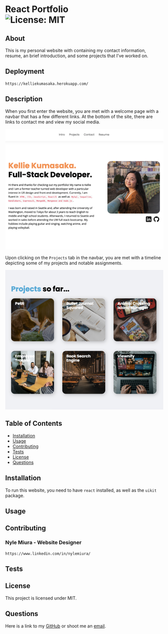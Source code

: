 # React Portfolio<br>![License: MIT](https://img.shields.io/badge/License-MIT-yellow.svg)
## About
This is my personal website with containing my contact information, resume, an brief introduction, and some projects that I've worked on.

## Deployment

    https://kelliekumasaka.herokuapp.com/

## Description
When you first enter the website, you are met with a welcome page with a navbar that has a few different links. At the bottom of the site, there are links to contact me and view my social media.

![welcome page of website](./src/images/about.png)

Upon clicking on the `Projects` tab in the navbar, you are met with a timeline depicting some of my projects and notable assignments.

![timeline of works](./src/images/projects.png)

## Table of Contents
* [Installation](#installation)
* [Usage](#usage)
* [Contributing](#contributing)
* [Tests](#tests)
* [License](#license)
* [Questions](#questions)

## Installation
To run this website, you need to have `react` installed, as well as the `uikit` package.

## Usage


## Contributing
### Nyle Miura - Website Designer
    https://www.linkedin.com/in/nylemiura/

## Tests


## License
This project is licensed under MIT.

## Questions
Here is a link to my [GitHub](https://github.com/kelliekumasaka) or shoot me an [email](mailto:kelliek3@gmail.com).
